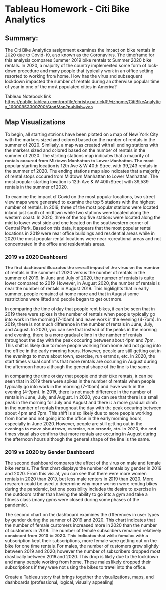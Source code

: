 # Tableau Homework - Citi Bike Analytics

## Summary:
The Citi Bike Analytics assignment examines the impact on bike rentals in 2020 due to Covid-19, also known as the Coronavirus.  The timeframe for this analysis compares Summer 2019 bike rentals to Summer 2020 bike rentals. In 2020, a majority of the country implemented some form of lock-down procedure and many people that typically work in an office setting resorted to working from home.  How has the virus and subsequent lockdown impacted the number of rentals during an otherwise popular time of year in one of the most populated cities in America?

Tableau Notebook link https://public.tableau.com/profile/christy.patrick#!/vizhome/CitiBikeAnalytics_16099853300790/StartMap?publish=yes

## Map Visualizations 
To begin, all starting stations have been plotted on a map of New York City with the markers sized and colored based on the number of rentals in the summer of 2020.  Similarly, a map was created with all ending stations with the markers sized and colored based on the number of rentals in the summer of 2020.  The starting stations map indicates that a majority of rentals occured from Midtown Manhattan to Lower Manhattan.  The most popular starting location is 12th Ave & W 40th Street with 39,243 rentals in the summer of 2020.  The ending stations map also indicates that a majority of rental stops occured from Midtown Manhattan to Lower Manhattan.  The most popular starting location is 12th Ave & W 40th Street with 39,539 rentals in the summer of 2020.    

To examine the impact of Covid on the most popular locations, two street view maps were generated to examine the top 5 stations with the highest number of rentals.  In 2019, three of the most popular stations were located inland just south of midtown while two stations were located along the western coast.  In 2020, three of the top five stations were located along the mid to lower west side and one located on the southwestern corner of Central Park.  Based on this data, it appears that the most popular rental locations in 2019 were near office buildings and residential areas while in 2020 the most popular rental locations were near recreational areas and not concentrated in the office and residentials areas.   

### 2019 vs 2020 Dashboard
The first dashboard illustrates the overall impact of the virus on the number of rentals in the summer of 2020 versus the number of rentals in the summer of 2019.  In June and July of 2020, the number of rentals is quite lower compared to 2019.  However, in August 2020, the number of rentals is near the number of rentals in August 2019.  This highlights that in early summer, people remained at home more and that in August some restrictions were lifted and people began to get out more.

In comparing the time of day that people rent bikes, it can be seen that in 2019 there were spikes in the number of rentals when people typically go into work in the morning (7-10am) and leave work in the evening (4-7pm).  In 2019, there is not much difference in the number of rentals in June, July, and August.  In 2020, you can see that instead of the peaks in the morning and evening, there is a more gradual climb in the number of rentals throughout the day with the peak occuring between about 4pm and 7pm.  This shift is likely due to more people working from home and not going into the office in the early morning hours.  However, people are still getting out in the evenings to move about town, exercise, run errands, etc.  In 2020, the start times visual confirms that more rentals are occuring in August during the afternoon hours although the general shape of the line is the same. 

In comparing the time of day that people end their bike rentals, it can be seen that in 2019 there were spikes in the number of rentals when people typically go into work in the morning (7-10am) and leave work in the evening (4-7pm).  In 2019, there is not much difference in the number of rentals in June, July, and August.  In 2020, you can see that there is a small peak in the morning for July and August and there is a more gradual climb in the number of rentals throughout the day with the peak occuring between about 4pm and 7pm.  This shift is also likely due to more people working from home and not going into the office in the early morning hours, especially in June 2020.  However, people are still getting out in the evenings to move about town, exercise, run errands, etc.  In 2020, the end times visual also confirms that more rentals are occuring in August during the afternoon hours although the general shape of the line is the same. 

### 2019 vs 2020 by Gender Dashboard
The second dashboard compares the affect of the virus on male and female bike rentals.  The first chart displays the number of rentals by gender in 2019 and 2020.  From this visual, you can see that there were more women rentals in 2020 than 2019, but less male renters in 2019 than 2020.  More research could be used to determine why more women were renting bikes during the pandemic, but one possibility includes the desire to exercise in the outdoors rather than having the ability to go into a gym and take a fitness class (many gyms were closed during some phases of the pandemic).

The second chart on the dashboard examines the differences in user types by gender during the summer of 2019 and 2020.  This chart indicates that the number of female customers increased more in 2020 than the number of customers in 2019.  The number of female subscribers remained relatively consistent from 2019 to 2020.  This indicates that while females with a subscription kept their subscriptions, more female were getting out on the bike for one time rentals.  For males, the number of customers grew slightly between 2019 and 2020; however the number of subscribers dropped most drastically between 2019 and 2020.  This drop is likely due to the lockdown and many people working from home.  These males likely dropped their subscriptions if they were not using the bikes to travel into the office.

Create a Tableau story that brings together the visualizations, maps, and dashboards (professional, logical, visually appealing)


